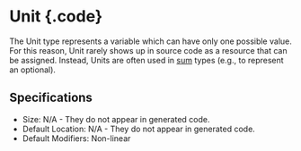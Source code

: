 # Unit {.code}
The Unit type represents a variable which can have only one possible value. For this reason, Unit rarely shows up in source code as a resource that can be assigned. Instead, Units are often used in [sum](./enum.md) types (e.g., to represent an optional). 


## Specifications 
* Size: N/A - They do not appear in generated code. 
* Default Location: N/A - They do not appear in generated code. 
* Default Modifiers: Non-linear 
